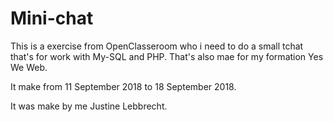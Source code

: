 # Mini-chat

This is a exercise from OpenClasseroom who i need to do a small tchat that's for work with My-SQL and PHP. That's also mae for my formation Yes We Web.

It make from 11 September 2018 to 18 September 2018.

It was make by me Justine Lebbrecht.
